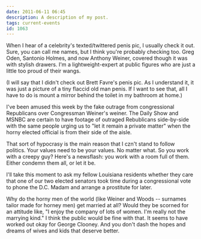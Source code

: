 ```yaml
---
date: 2011-06-11 06:45
description: A description of my post.
tags: current-events
id: 1063
---
```

When I hear of a celebrity's texted/twittered penis pic, I usually check it out.  Sure, you can call me names, but I think you're probably checking too.  Greg Oden, Santonio Holmes, and now Anthony Weiner, covered though it was with stylish drawers.  I'm a lightweight-expert at public figures who are just a little too proud of their wangs.

(I will say that I didn't check out Brett Favre's penis pic.  As I understand it, it was just a picture of a tiny flaccid old man penis.  If I want to see that, all I have to do is mount a mirror behind the toilet in my bathroom at home.)
<!--more-->
I've been amused this week by the fake outrage from congressional Republicans over Congressman Weiner's weiner.  The Daily Show and MSNBC are certain to have footage of outraged Rebublicans side-by-side with the same people urging us to "let it remain a private matter" when the horny elected official is from their side of the aisle.

That sort of hypocrasy is the main reason that I czn't stand to follow politics.  Your values need to be your values.  No matter what.  So you work with a creepy guy?  Here's a newsflash:  you work with a room full of them.  Either condemn them all, or let it be.

I'll take this moment to ask my fellow Louisiana residents whether they care that one of our two elected senators took time during a congressional vote to phone the D.C. Madam and arrange a prostitute for later.

Why do the horny men of the world (like Weiner and Woods -- surnames tailor made for horney men) get married at all?  Would they be scorned for an attitude like, "I enjoy the company of lots of women.  I'm really not the marrying kind."  I think the public would be fine with that.  It seems to have worked out okay for George Clooney.  And you don't dash the hopes and dreams of wives and kids that deserve better.

